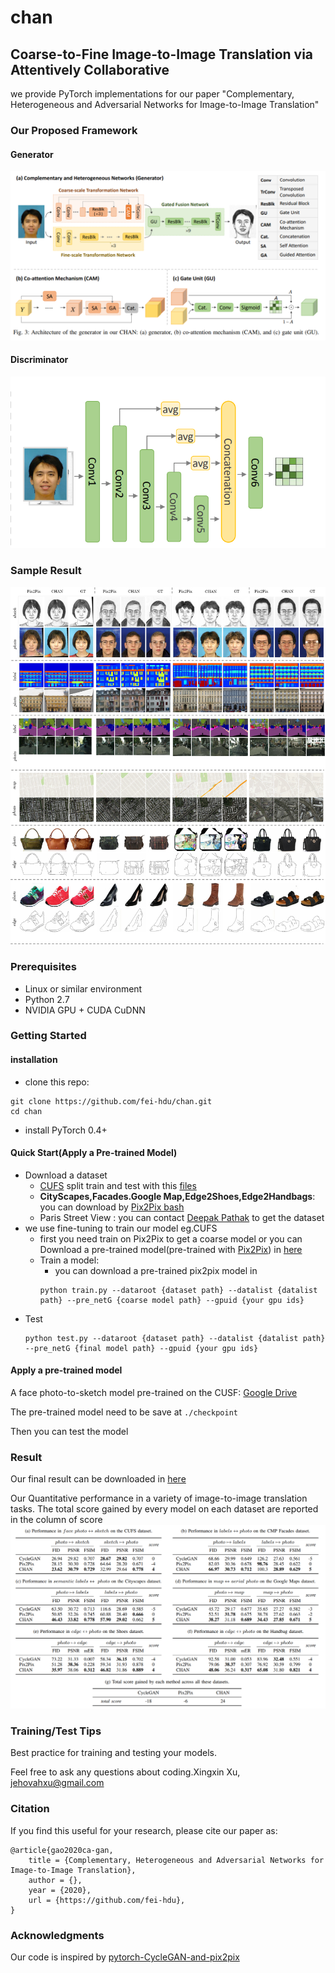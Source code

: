 # chan

## Coarse-to-Fine Image-to-Image Translation via Attentively Collaborative

we provide PyTorch implementations for our paper "Complementary, Heterogeneous and Adversarial
Networks for Image-to-Image Translation"

### Our Proposed Framework
#### Generator
![](imgs/generator.png)
#### Discriminator
![](imgs/discriminator.png)
### Sample Result
![](imgs/result3.png)
### Prerequisites
- Linux or similar environment
- Python 2.7
- NVIDIA GPU + CUDA CuDNN

### Getting Started

#### installation
- clone this repo:
```shell script
git clone https://github.com/fei-hdu/chan.git
cd chan
```
- install PyTorch 0.4+
#### Quick Start(Apply a Pre-trained Model)
- Download a dataset
    - [CUFS](http://mmlab.ie.cuhk.edu.hk/archive/facesketch.html) split train and test with this [files](https://drive.google.com/open?id=1TYQ5O9q4ZMiuBimPMqqj7O_SyHoijwmn)
    - **CityScapes,Facades.Google Map,Edge2Shoes,Edge2Handbags**: you can download by [Pix2Pix bash](https://github.com/phillipi/pix2pix/blob/master/datasets/download_dataset.sh) 
    - Paris Street View : you can contact [Deepak Pathak](https://github.com/pathak22) to get the dataset 
- we use fine-tuning to train our model eg.CUFS
    - first you need train on Pix2Pix to get a coarse model or you can Download a pre-trained model(pre-trained with [Pix2Pix](https://github.com/jehovahxu/pix2pix-pytorch)) in  [here](https://drive.google.com/open?id=1dfe2pqAUD4T6fD9vO38SM2HCYJSe9Nxj)
    - Train a model:
        - you can download a pre-trained pix2pix model in
        ```shell script
        python train.py --dataroot {dataset path} --datalist {datalist path} --pre_netG {coarse model path} --gpuid {your gpu ids}  
        ```
- Test
    ```shell script
    python test.py --dataroot {dataset path} --datalist {datalist path} --pre_netG {final model path} --gpuid {your gpu ids}
    ```
#### Apply a pre-trained model
A face photo-to-sketch model pre-trained on the CUSF: [Google Drive](https://drive.google.com/open?id=173H7FdwG7UOMM1G-4sm7zKUBu0yFypul)

The pre-trained model need to be save at `./checkpoint`

Then you can test the model

### Result
Our final result can be downloaded in [here](https://drive.google.com/open?id=1AzmHkcGa21h6Mngdc7sEIH1hOR6GrBTS)

Our Quantitative performance in a variety of image-to-image translation tasks. The total score gained by every model  on each dataset are reported in the column of score
![](./imgs/ex_result.png)

### Training/Test Tips
Best practice for training and testing your models.<p>
Feel free to ask any questions about coding.Xingxin Xu, [jehovahxu@gmail.com](jehovahxu@gmail.com)<p>

### Citation
If you find this useful for your research, please cite our paper as:
```
@article{gao2020ca-gan,
	title = {Complementary, Heterogeneous and Adversarial Networks for Image-to-Image Translation},
	author = {},
	year = {2020},
	url = {https://github.com/fei-hdu},
}
```

### Acknowledgments
Our code is inspired by [pytorch-CycleGAN-and-pix2pix](https://github.com/junyanz/pytorch-CycleGAN-and-pix2pix)

<!--
### Citation
If you use this code for your research, plase cite our papers.
-->










